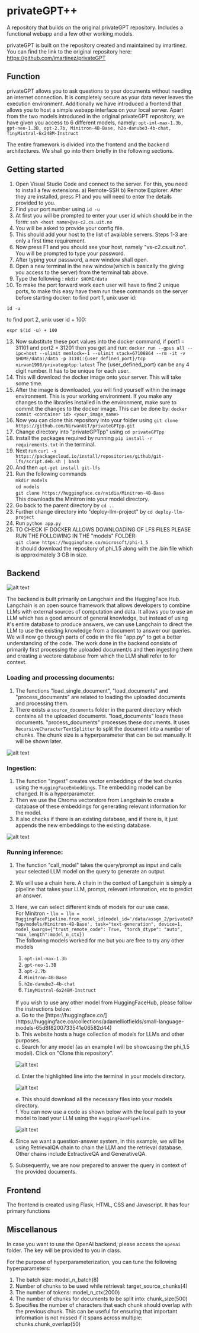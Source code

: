 # privateGPT++
A repository that builds on the original privateGPT repository. Includes a functional webapp and a few other working models.

privateGPT is built on the repository created and maintained by imartinez. You can find the link to the original repository here: https://github.com/imartinez/privateGPT

## Function
privateGPT allows you to ask questions to your documents without needing an internet connection. It is completely secure as your data never leaves the execution environment.
Additionally we have introduced a frontend that allows you to host a simple webapp interface on your local server. 
Apart from the two models introduced in the original privateGPT repository, we have given you access to 6 different models, namely: ```opt-iml-max-1.3b, gpt-neo-1.3B, opt-2.7b, Minitron-4B-Base, h2o-danube3-4b-chat, TinyMistral-6x248M-Instruct```

The entire framework is divided into the frontend and the backend architectures. We shall go into them briefly in the following sections.

## Getting started

1. Open Visual Studio Code and connect to the server. For this, you need to install a few extensions. a) Remote-SSH b) Remote Explorer. After they are installed, press F1 and you will need to enter the details provided to you.
2. Find your port number using ```id -u```
3. At first you will be prompted to enter your user id which should be in the form: ```ssh <host name>@vs-c2.cs.uit.no```
5. You will be asked to provide your config file.
6. This should add your host to the list of available servers. Steps 1-3 are only a first time requirement.
7. Now press F1 and you should see your host, namely "vs-c2.cs.uit.no". You will be prompted to type your password.
8. After typing your password, a new window shall open.
9. Open a new terminal in the new window(which is basically the giving you access to the server) from the terminal tab above.
10. Type the following : ```mkdir $HOME/data```
11. To make the port forward work each user will have to find 2 unique ports, to make this easy have them run these commands on the server before starting docker:
to find port 1, unix user id:

```id -u```

to find port 2, unix user id + 100:

```expr $(id -u) + 100```

13. Now substitute these port values into the docker command, if port1 = 31101 and port2 = 31201 then you get and run:
```docker run --gpus all --ipc=host --ulimit memlock=-1 --ulimit stack=67108864 --rm -it -v $HOME/data:/data -p 31101:{user_defined_port}/tcp nirwan1998/privategptpp:latest```
The {user_defined_port} can be any 4 digit number. It has to be unique for each user.
15. This will download the docker image onto your server. This will take some time.
16. After the image is downloaded, you will find yourself within the image environment. This is your working environment. If you make any changes to the libraries installed in the environment, make sure to commit the changes to the docker image. This can be done by: ```docker commit <container id> <your_image_name>```
17. Now you can clone this repository into your folder using ```git clone https://github.com/NirwanUiT/privateGPTpp.git```
18. Change directory into "privateGPTpp" using ```cd privateGPTpp```
19. Install the packages required by running ```pip install -r requirements.txt``` in the terminal.
20. Next run ```curl -s https://packagecloud.io/install/repositories/github/git-lfs/script.deb.sh | bash```
21. And then ```apt-get install git-lfs```
22. Run the following commands<br>
   ```mkdir models```<br>
   ```cd models```<br>
   ```git clone https://huggingface.co/nvidia/Minitron-4B-Base```<br>
   This downloads the Minitron into your model directory.
23. Go back to the parent directory by ```cd ..```
24. Further change directory into "deploy-llm-project" by ```cd deploy-llm-project```
25. Run ```python app.py```
26. TO CHECK IF DOCKER ALLOWS DOWNLOADING OF LFS FILES PLEASE RUN THE FOLLOWING IN THE "models" FOLDER:
    <br>
    ```git clone https://huggingface.co/microsoft/phi-1_5```
    <br>
    It should download the repository of phi_1.5 along with the .bin file which is approximately 3 GB in size.

## Backend

![alt text](https://github.com/NirwanUiT/privateGPTpp/blob/master/Flowchart.png?raw=true)

The backend is built primarily on Langchain and the HuggingFace Hub.
Langchain is an open source framework that allows developers to combine LLMs with external sources of computation and data.
It allows you to use an LLM which has a good amount of general knowledge, but instead of using it's entire database to produce answers, we can use Langchain to direct the LLM to use the existing knowledge from a document to answer our queries. 
We will now go through parts of code in the file "app.py" to get a better understanding of the code.
The work done in the backend consists of primarily first processing the uploaded document/s and then ingesting them and creating a vectore database from which the LLM shall refer to for context.

### Loading and processing documents:
1. The functions "load_single_document", "load_documents" and "process_documents" are related to loading the uploaded documents and processing them.
2. There exists a ```source_documents``` folder in the parent directory which contains all the uploaded documents. "load_documents" loads these documents. "process_documents" processes these documents. It uses ```RecursiveCharacterTextSplitter``` to split the document into a number of chunks. The chunk size is a hyperparameter that can be set manually. It will be shown later.<br>

![alt text](https://github.com/NirwanUiT/privateGPTpp/blob/master/text_splitter.png?raw=true)

### Ingestion:
1. The function "ingest" creates vector embeddings of the text chunks using the ```HuggingFaceEmbeddings```. The embedding model can be changed. It is a hyperparameter.
2. Then we use the Chroma vectorstore from Langchain to create a database of these embeddings for generating relevant information for the model.
3. It also checks if there is an existing database, and if there is, it just appends the new embeddings to the existing database.
   
![alt text](https://github.com/NirwanUiT/privateGPTpp/blob/master/ingest.png?raw=true)

### Running inference:
1. The function "call_model" takes the query/prompt as input and calls your selected LLM model on the query to generate an output.
2. We will use a chain here. A chain in the context of Langchain is simply a pipeline that takes your LLM, prompt, relevant information, etc to predict an answer.
3. Here, we can select different kinds of models for our use case.<br>
   For Minitron - ```llm = llm = HuggingFacePipeline.from_model_id(model_id='/data/assgn_2/privateGPTpp/models/Minitron-4B-Base', task="text-generation", device=1,
                                        model_kwargs={"trust_remote_code": True, "torch_dtype": "auto", "max_length":model_n_ctx})```<br>
   The following models worked for me but you are free to try any other models<br>
   1. ```opt-iml-max-1.3b```
   2. ```gpt-neo-1.3B```
   3. ```opt-2.7b```
   4. ```Minitron-4B-Base```
   5. ```h2o-danube3-4b-chat```
   6. ```TinyMistral-6x248M-Instruct```
   <br>
   If you wish to use any other model from HuggingFaceHub, please follow the instructions below:<br>
   a. Go to the [https://huggingface.co/](https://huggingface.co/collections/adamelliotfields/small-language-models-65d8f8200733541e06582d44)<br>
   b. This website hosts a huge collection of models for LLMs and other purposes.<br>
   c. Search for any model (as an example I will be showcasing the phi_1.5 model). Click on "Clone this repository".<br>
   
   ![alt text](https://github.com/NirwanUiT/privateGPTpp/blob/master/huggingface_phi_clone.png?raw=true)<br>
   
   d. Enter the highlighted line into the terminal in your models directory.<br>
   
   ![alt text](https://github.com/NirwanUiT/privateGPTpp/blob/master/clone_huggingface_model.png?raw=true)<br>
   
   e. This should download all the necessary files into your models directory.<br>
   f. You can now use a code as shown below with the local path to your model to load your LLM using the ```HuggingFacePipeline```.
   
   ![alt text](https://github.com/NirwanUiT/privateGPTpp/blob/master/HuggingFacePipeline.png?raw=true)<br>
   
5. Since we want a question-answer system, in this example, we will be using RetrievalQA chain to chain the LLM and the retrieval database. Other chains include ExtractiveQA and GenerativeQA.<br>
6. Subsequently, we are now prepared to answer the query in context of the provided documents.

## Frontend

The frontend is created using Flask, HTML, CSS and Javascript.
It has four primary functions

## Miscellanous

In case you want to use the OpenAI backend, please access the ```openai``` folder. The key will be provided to you in class.<br>

For the purpose of hyperparameterization, you can tune the following hyperparameters:
1. The batch size: model_n_batch(8)
2. Number of chunks to be used while retrieval: target_source_chunks(4)
3. The number of tokens: model_n_ctx(2000)
4. The number of chunks for documents to be split into: chunk_size(500)
5. Specifies the number of characters that each chunk should overlap with the previous chunk. This can be useful for ensuring that important information is not missed if it spans across multiple: chunks.chunk_overlap(50)
